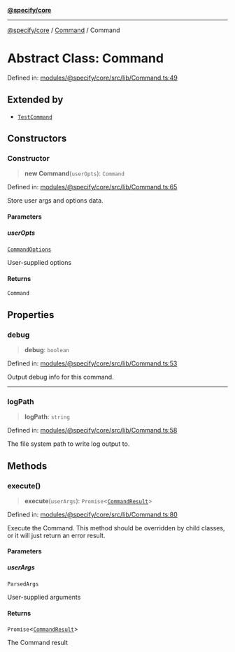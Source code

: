 [**@specify/core**](../../README.md)

***

[@specify/core](../../modules.md) / [Command](../README.md) / Command

# Abstract Class: Command

Defined in: [modules/@specify/core/src/lib/Command.ts:49](https://github.com/specify-bdd/specify-core/blob/0a7f6fafd35930be20c578f6e33aa9f389b32224/modules/@specify/core/src/lib/Command.ts#L49)

## Extended by

- [`TestCommand`](../../TestCommand/classes/TestCommand.md)

## Constructors

### Constructor

> **new Command**(`userOpts`): `Command`

Defined in: [modules/@specify/core/src/lib/Command.ts:65](https://github.com/specify-bdd/specify-core/blob/0a7f6fafd35930be20c578f6e33aa9f389b32224/modules/@specify/core/src/lib/Command.ts#L65)

Store user args and options data.

#### Parameters

##### userOpts

[`CommandOptions`](../interfaces/CommandOptions.md)

User-supplied options

#### Returns

`Command`

## Properties

### debug

> **debug**: `boolean`

Defined in: [modules/@specify/core/src/lib/Command.ts:53](https://github.com/specify-bdd/specify-core/blob/0a7f6fafd35930be20c578f6e33aa9f389b32224/modules/@specify/core/src/lib/Command.ts#L53)

Output debug info for this command.

***

### logPath

> **logPath**: `string`

Defined in: [modules/@specify/core/src/lib/Command.ts:58](https://github.com/specify-bdd/specify-core/blob/0a7f6fafd35930be20c578f6e33aa9f389b32224/modules/@specify/core/src/lib/Command.ts#L58)

The file system path to write log output to.

## Methods

### execute()

> **execute**(`userArgs`): `Promise`\<[`CommandResult`](../interfaces/CommandResult.md)\>

Defined in: [modules/@specify/core/src/lib/Command.ts:80](https://github.com/specify-bdd/specify-core/blob/0a7f6fafd35930be20c578f6e33aa9f389b32224/modules/@specify/core/src/lib/Command.ts#L80)

Execute the Command.  This method should be overridden by child
classes, or it will just return an error result.

#### Parameters

##### userArgs

`ParsedArgs`

User-supplied arguments

#### Returns

`Promise`\<[`CommandResult`](../interfaces/CommandResult.md)\>

The Command result

